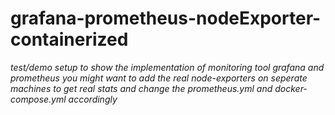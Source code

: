 # grafana-prometheus-nodeExporter-containerized

*test/demo setup to show the implementation of monitoring tool grafana and prometheus*
*you might want to add the real node-exporters on seperate machines to get real stats and change the prometheus.yml  and docker-compose.yml accordingly*
